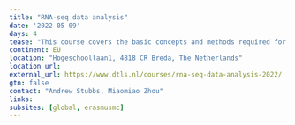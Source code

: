 ```yaml
---
title: "RNA-seq data analysis"
date: '2022-05-09'
days: 4
tease: "This course covers the basic concepts and methods required for RNA-seq analysis"
continent: EU
location: "Hogeschoollaan1, 4818 CR Breda, The Netherlands"
location_url: 
external_url: https://www.dtls.nl/courses/rna-seq-data-analysis-2022/
gtn: false
contact: "Andrew Stubbs, Miaomiao Zhou"
links:
subsites: [global, erasmusmc]
---
```

